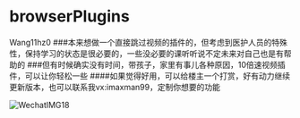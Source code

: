 # browserPlugins
Wang11hz0
###本来想做一个直接跳过视频的插件的，但考虑到医护人员的特殊性，保持学习的状态是很必要的，一些没必要的课听听说不定未来对自己也是有帮助的
###但有时候确实没有时间，带孩子，家里有事儿各种原因，10倍速视频插件，可以让你轻松一些
####如果觉得好用，可以给楼主一个打赏，好有动力继续更新版本，也可以联系我vx:imaxman99，定制你想要的功能

![WechatIMG18](https://github.com/Wang11hz0/videoRate/assets/16116837/ad89dfe8-9a7f-41b9-8732-ed80e39c4c60)
